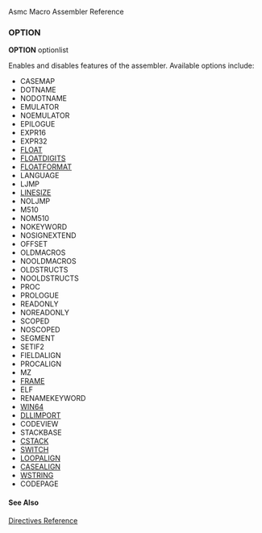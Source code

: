Asmc Macro Assembler Reference

### OPTION

**OPTION** optionlist

Enables and disables features of the assembler. Available options include:

- CASEMAP
- DOTNAME
- NODOTNAME
- EMULATOR
- NOEMULATOR
- EPILOGUE
- EXPR16
- EXPR32
- [FLOAT](opt_float.md)
- [FLOATDIGITS](opt_floatdigits.md)
- [FLOATFORMAT](opt_floatformat.md)
- LANGUAGE
- LJMP
- [LINESIZE](opt_linesize.md)
- NOLJMP
- M510
- NOM510
- NOKEYWORD
- NOSIGNEXTEND
- OFFSET
- OLDMACROS
- NOOLDMACROS
- OLDSTRUCTS
- NOOLDSTRUCTS
- PROC
- PROLOGUE
- READONLY
- NOREADONLY
- SCOPED
- NOSCOPED
- SEGMENT
- SETIF2
- FIELDALIGN
- PROCALIGN
- MZ
- [FRAME](opt_frame.md)
- ELF
- RENAMEKEYWORD
- [WIN64](opt_win64.md)
- [DLLIMPORT](opt_dllimport.md)
- CODEVIEW
- STACKBASE
- [CSTACK](opt_cstack.md)
- [SWITCH](opt_switch.md)
- [LOOPALIGN](opt_loopalign.md)
- [CASEALIGN](opt_casealign.md)
- [WSTRING](opt_wstring.md)
- CODEPAGE

#### See Also

[Directives Reference](readme.md)
